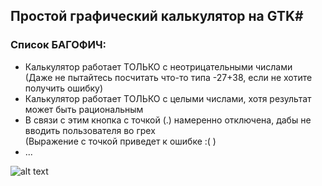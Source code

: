 ## Простой графический калькулятор на GTK#

### Список __БАГОФИЧ__:
* Калькулятор работает ТОЛЬКО с неотрицательными числами  
(Даже не пытайтесь посчитать что-то типа -27+38, если не хотите получить ошибку)  
* Калькулятор работает ТОЛЬКО с целыми числами, хотя результат может быть рациональным  
* В связи с этим кнопка с точкой (.) намеренно отключена, дабы не вводить пользователя во грех  
(Выражение с точкой приведет к ошибке :( )  
* ...

![alt text](https://lh3.googleusercontent.com/-W2hziitn7ks/VubCKAEG2iI/AAAAAAAAAK0/kBKQEHnc_oA/w530-h530-n-rw/bug-ang-feature.jpg)
